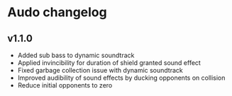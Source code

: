 # Audo changelog

## v1.1.0
- Added sub bass to dynamic soundtrack
- Applied invincibility for duration of shield granted sound effect
- Fixed garbage collection issue with dynamic soundtrack
- Improved audibility of sound effects by ducking opponents on collision
- Reduce initial opponents to zero
